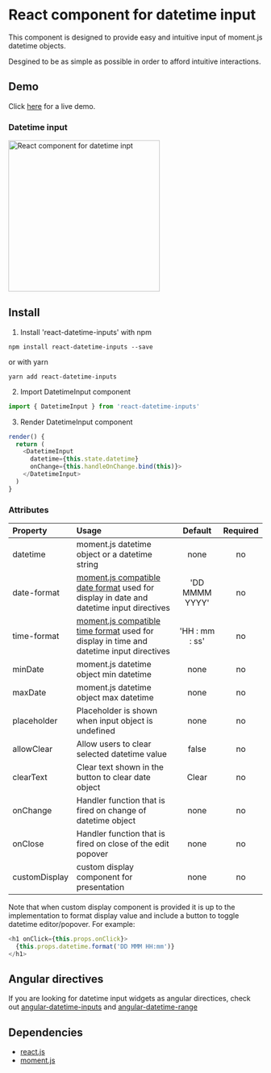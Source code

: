 # React component for datetime input

This component is designed to provide easy and intuitive input of moment.js datetime objects.

Desgined to be as simple as possible in order to afford intuitive interactions.


## Demo
Click <a href="https://rawgit.com/g1eb/react-datetime-inputs/master/" target="_blank">here</a> for a live demo.


### Datetime input
[<img src="https://raw.githubusercontent.com/g1eb/react-datetime-inputs/master/images/datetime.png" alt="React component for datetime inpt" width="300px">](https://rawgit.com/g1eb/react-datetime-inputs/master/)


## Install

1) Install 'react-datetime-inputs' with npm

```
npm install react-datetime-inputs --save
```

or with yarn

```
yarn add react-datetime-inputs
```

2) Import DatetimeInput component


```javascript
import { DatetimeInput } from 'react-datetime-inputs'
```

3) Render DatetimeInput component

```javascript
render() {
  return (
    <DatetimeInput
      datetime={this.state.datetime}
      onChange={this.handleOnChange.bind(this)}>
    </DatetimeInput>
  )
}
```


### Attributes

|Property        | Usage           | Default  | Required |
|:------------- |:-------------|:-----:|:-----:|
| datetime | moment.js datetime object or a datetime string | none | no |
| date-format | [moment.js compatible date format](https://momentjs.com/docs/#/displaying/format/) used for display in date and datetime input directives | 'DD MMMM YYYY' | no |
| time-format | [moment.js compatible time format](https://momentjs.com/docs/#/displaying/format/) used for display in time and datetime input directives | 'HH : mm : ss' | no |
| minDate | moment.js datetime object min datetime | none | no |
| maxDate | moment.js datetime object max datetime | none | no |
| placeholder | Placeholder is shown when input object is undefined | none | no |
| allowClear | Allow users to clear selected datetime value | false | no |
| clearText | Clear text shown in the button to clear date object | Clear | no |
| onChange | Handler function that is fired on change of datetime object | none | no |
| onClose | Handler function that is fired on close of the edit popover | none | no |
| customDisplay | custom display component for presentation | none | no |

Note that when custom display component is provided it is up to the implementation to format display value and include a button to toggle datetime editor/popover.
For example:
```javascript
<h1 onClick={this.props.onClick}>
  {this.props.datetime.format('DD MMM HH:mm')}
</h1>
```

## Angular directives

If you are looking for datetime input widgets as angular directices, check out [angular-datetime-inputs](https://github.com/g1eb/angular-datetime-inputs) and [angular-datetime-range](https://github.com/g1eb/angular-datetime-range)

## Dependencies

* [react.js](https://reactjs.org/)
* [moment.js](http://momentjs.com/)
